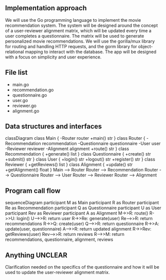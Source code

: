 ## Implementation approach

We will use the Go programming language to implement the movie recommendation system. The system will be designed around the concept of a user-reviewer alignment matrix, which will be updated every time a user completes a questionnaire. The matrix will be used to generate personalized movie recommendations. We will use the gorilla/mux library for routing and handling HTTP requests, and the gorm library for object-relational mapping to interact with the database. The app will be designed with a focus on simplicity and user experience.

## File list

- main.go
- recommendation.go
- questionnaire.go
- user.go
- reviewer.go
- alignment.go

## Data structures and interfaces


classDiagram
    class Main {
        -Router router
        +main() str
    }
    class Router {
        -Recommendation recommendation
        -Questionnaire questionnaire
        -User user
        -Reviewer reviewer
        -Alignment alignment
        +route() str
    }
    class Recommendation {
        +generate() list
    }
    class Questionnaire {
        +create() str
        +submit() str
    }
    class User {
        +login() str
        +logout() str
        +register() str
    }
    class Reviewer {
        +getReviews() list
    }
    class Alignment {
        +update() str
        +getAlignment() float
    }
    Main --> Router
    Router --> Recommendation
    Router --> Questionnaire
    Router --> User
    Router --> Reviewer
    Router --> Alignment


## Program call flow


sequenceDiagram
    participant M as Main
    participant R as Router
    participant Re as Recommendation
    participant Q as Questionnaire
    participant U as User
    participant Rev as Reviewer
    participant A as Alignment
    M->>R: route()
    R->>U: login()
    U-->>R: return user
    R->>Re: generate(user)
    Re-->>R: return recommendations
    R->>Q: create(user)
    Q-->>R: return questionnaire
    R->>A: update(user, questionnaire)
    A-->>R: return updated alignment
    R->>Rev: getReviews(user)
    Rev-->>R: return reviews
    R-->>M: return recommendations, questionnaire, alignment, reviews


## Anything UNCLEAR

Clarification needed on the specifics of the questionnaire and how it will be used to update the user-reviewer alignment matrix.

